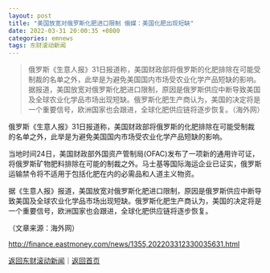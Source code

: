 ```yaml
---
layout: post
title: "美国放宽对俄罗斯化肥进口限制 俄媒：美国化肥出现短缺"
date: 2022-03-31 20:00:35 +0800
categories: emnews
tags: 东财滚动新闻
---
```

> 俄罗斯《生意人报》31日报道称，美国财政部将俄罗斯的化肥排除在可能受制裁的名单之外，此举是为避免美国国内市场受农业化学产品短缺的影响。据报道，美国放宽对俄罗斯化肥进口限制，原因是俄罗斯供应中断导致美国及全球农业化学品市场出现短缺。俄罗斯化肥生产商认为，美国的决定将是一个重要信号，欧洲国家也会跟进，全球化肥供应链将逐步恢复。（海外网）

<p>俄罗斯《生意人报》31日报道称，美国财政部将俄罗斯的化肥排除在可能受制裁的名单之外，此举是为避免美国国内市场受农业化学产品短缺的影响。</p>
 <p>当地时间24日，美国财政部外国资产管制局(OFAC)发布了一项新的通用许可证，将俄罗斯矿物肥料排除在可能的制裁之外。马士基等国际海运企业已证实，俄罗斯运输禁令将不适用于包括化肥在内的必需品和人道主义物资。</p>
 <p>据《生意人报》报道，美国放宽对俄罗斯化肥进口限制，原因是俄罗斯供应中断导致美国及全球农业化学品市场出现短缺。俄罗斯化肥生产商认为，美国的决定将是一个重要信号，欧洲国家也会跟进，全球化肥供应链将逐步恢复。</p><p class="em_media">（文章来源：海外网）</p>

<http://finance.eastmoney.com/news/1355,202203312330035631.html>

[返回东财滚动新闻](//finews.withounder.com/emnews/)｜[返回首页](//finews.withounder.com/)